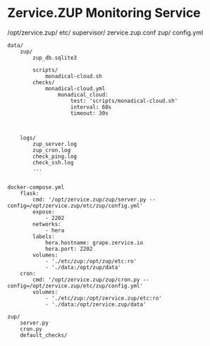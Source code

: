 # Zervice.ZUP Monitoring Service

<!-- Wireframe layout
|- squash.zalad.io (1 failing, 14 passing)
|  |
|  |- √   ping       50ms    40ms   30ms      (rtt to the internet)             args: {rate: 10, host: '8.8.8.8', 'count': 1}
|  |- √   dns         2ms     3ms    1ms      (time to resolve the given host)  args: {rate: 10, host: 'squash.zalad.io', match: get_public_ip()}
|  |- X   ssh        925!       4      0      (number of failed logins)         args: {rate: 60, thresholds: [[1, 3], [60, 5], [60*60, 20], [60*60*24, 50]]}
|  |- √   vpn        25ms    23ms   34ms      (time to ping grape.vpn)         
|  |- √   mem         22%    92%!    55%      (system RAM+SWAP pressure)
|  |- ...
|  |- X   argo       502!     200    200      (test https://squash.zervice.io response code via argo tunnel)
|
|- grape.zalad.io (15 passing)
|  |
|  |- √   ping        2ms     3ms    1ms      (round trip time to 1.1.1.1)
|  |- X   ssh        925!       4      0      (failed logins)
|  |- ...
| 
|- ...
-->


/opt/zervice.zup/
    etc/
        supervisor/
            zervice.zup.conf
        zup/
            config.yml
                
    data/
        zup/
            zup_db.sqlite3

            scripts/
                monadical-cloud.sh
            checks/
                monadical-cloud.yml
                    monadical_cloud:
                        test: 'scripts/monadical-cloud.sh'
                        interval: 60s
                        timeout: 30s

                    

        logs/
            zup_server.log
            zup_cron.log
            check_ping.log
            check_ssh.log
            ...


    docker-compose.yml
        flask:
            cmd: '/opt/zervice.zup/zup/server.py --config=/opt/zervice.zup/etc/zup/config.yml'
            expose:
                - 2202
            networks:
                - hera
            labels:
                hera.hostname: grape.zervice.io
                hera.port: 2202
            volumes:
                - './etc/zup:/opt/zup/etc:ro'
                - './data:/opt/zup/data'
        cron:
            cmd: '/opt/zervice.zup/zup/cron.py --config=/opt/zervice.zup/etc/zup/config.yml'
            volumes:
                - './etc/zup:/opt/zervice.zup/etc:ro'
                - './data:/opt/zervice.zup/data'

    zup/
        server.py
        cron.py
        default_checks/
